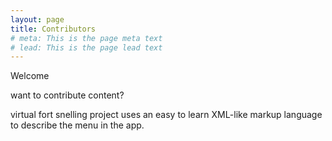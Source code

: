 ```yaml
---
layout: page
title: Contributors
# meta: This is the page meta text
# lead: This is the page lead text
---
```


Welcome

want to contribute content?

virtual fort snelling project uses an easy to learn XML-like markup language to describe the menu in the app.

